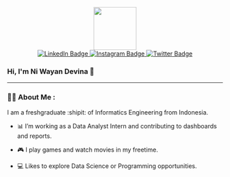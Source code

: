 <div id="header" align="center">
  <img src="https://media.giphy.com/media/M9gbBd9nbDrOTu1Mqx/giphy.gif" width="100"/>
</div>

<div id="badges" align="center">
  <a href="https://www.linkedin.com/in/niwayandm/">
    <img src="https://img.shields.io/badge/LinkedIn-blue?style=for-the-badge&logo=linkedin&logoColor=white" alt="LinkedIn Badge"/>
  </a>
  <a href="https://www.instagram.com/niwayandm/">
    <img src="https://img.shields.io/badge/Instagram-E4405F?style=for-the-badge&logo=instagram&logoColor=white" alt="Instagram Badge"/>
  </a>
  <a href="https://www.twitter.com/niwayandm/">
    <img src="https://img.shields.io/badge/Twitter-blue?style=for-the-badge&logo=twitter&logoColor=white" alt="Twitter Badge"/>
  </a>
  
</div>

<h3>
  Hi, I'm Ni Wayan Devina 👋
</h3>
  
---

### :woman_technologist: About Me :

I am a freshgraduate :shipit: of Informatics Engineering from Indonesia.

- 📊 I’m working as a Data Analyst Intern and contributing to dashboards and reports.

- 🎮 I play games and watch movies in my freetime.

- 💻 Likes to explore Data Science or Programming opportunities. 
